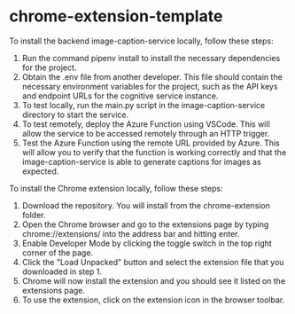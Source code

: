 # chrome-extension-template
To install the backend image-caption-service locally, follow these steps:

1. Run the command pipenv install to install the necessary dependencies for the project.
2. Obtain the .env file from another developer. This file should contain the necessary environment variables for the project, such as the API keys and endpoint URLs for the cognitive service instance.
3. To test locally, run the main.py script in the image-caption-service directory to start the service.
4. To test remotely, deploy the Azure Function using VSCode. This will allow the service to be accessed remotely through an HTTP trigger.
5. Test the Azure Function using the remote URL provided by Azure. This will allow you to verify that the function is working correctly and that the image-caption-service is able to generate captions for images as expected.

To install the Chrome extension locally, follow these steps:

1. Download the repository. You will install from the chrome-extension folder.
2. Open the Chrome browser and go to the extensions page by typing chrome://extensions/ into the address bar and hitting enter.
3. Enable Developer Mode by clicking the toggle switch in the top right corner of the page.
4. Click the "Load Unpacked" button and select the extension file that you downloaded in step 1.
5. Chrome will now install the extension and you should see it listed on the extensions page.
6. To use the extension, click on the extension icon in the browser toolbar.
